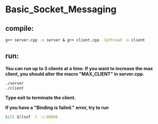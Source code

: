 # Basic_Socket_Messaging
## compile:
```bash
g++ server.cpp -o server & g++ client.cpp -lpthread -o client
``` 
## run:
**You can run up to 3 clients at a time. If you want to increase the max client, you should alter the macro "MAX_CLIENT" in server.cpp.**
```bash
./server
./client
```
**Type exit to terminate the client.**

**If you have a "Binding is failed." error, try to run**
```bash
kill $(lsof -t -i:8080)
```
